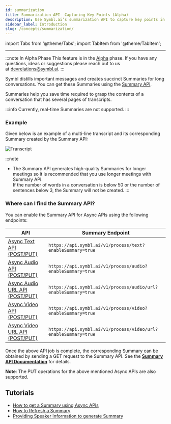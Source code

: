 ```yaml
---
id: summarization
title: Summarization API- Capturing Key Points (Alpha)
description: Use Symbl.ai’s summarization API to capture key points in a conversation and create succinct summaries. Learn more.
sidebar_label: Introduction 
slug: /concepts/summarization/
---
```


import Tabs from '@theme/Tabs';
import TabItem from '@theme/TabItem';

---

:::note In Alpha Phase
This feature is in the [Alpha](/docs/product-releases) phase. If you have any questions, ideas or suggestions please reach out to us at devrelations@symbl.ai.
:::

Symbl distills important messages and creates succinct Summaries for long conversations. You can get these Summaries using the [Summary API](/docs/conversation-api/summary). 

Summaries help you save time required to grasp the contents of a conversation that has several pages of transcripts. 

:::info 
Currently, real-time Summaries are not supported. 
:::

### Example

Given below is an example of a multi-line transcript and its corresponding Summary created by the Summary API:

![Transcript](/img/summary_labs_final.png)


:::note
- The Summary API generates high-quality Summaries for longer meetings so it is recommended that you use longer meetings with Summary API. <br/>
If the number of words in a conversation is below 50 or the number of sentences below 3, the Summary will not be created. 
:::

### Where can I find the Summary API?

You can enable the Summary API for Async APIs using the following endpoints: <br/> 

API  | Summary Endpoint
---------- | -------
[Async Text API (POST/PUT)](/docs/async-api/overview/text/post-text)| ```https://api.symbl.ai/v1/process/text?enableSummary=true ```
[Async Audio API (POST/PUT)](/docs/async-api/overview/audio/post-audio)| ```https://api.symbl.ai/v1/process/audio?enableSummary=true```
[Async Audio URL API (POST/PUT)](/docs/async-api/overview/audio/post-audio-url)| ```https://api.symbl.ai/v1/process/audio/url?enableSummary=true```
[Async Video API (POST/PUT)](/docs/async-api/overview/video/post-video)| ```https://api.symbl.ai/v1/process/video?enableSummary=true```
[Async Video URL API (POST/PUT)](/docs/async-api/overview/video/post-video-url)| ```https://api.symbl.ai/v1/process/video/url?enableSummary=true```

Once the above API job is complete, the corresponding Summary can be obtained by sending a GET request to the Summary API. See the [**Summary API Documentation**](/docs/conversation-api/summary) for details.

**Note**: The PUT operations for the above mentioned Async APIs are also supported. 

## Tutorials
- [How to get a Summary using Async APIs](/docs/tutorials/summarization/getting-summary) 
- [How to Refresh a Summary](/docs/tutorials/summarization/refreshing-summary)
- [Providing Speaker Information to generate Summary](/docs/tutorials/summarization/adding-speaker-info)